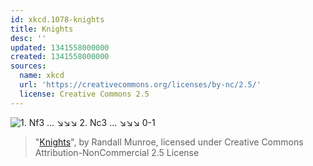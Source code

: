 ```yaml
---
id: xkcd.1078-knights
title: Knights
desc: ''
updated: 1341558000000
created: 1341558000000
sources:
  name: xkcd
  url: 'https://creativecommons.org/licenses/by-nc/2.5/'
  license: Creative Commons 2.5
---
```

![1. Nf3 ... ↘↘↘  2. Nc3 ... ↘↘↘  0-1](https://imgs.xkcd.com/comics/knights.png)
> "[Knights](https://xkcd.com/1078/)", by Randall Munroe, licensed under Creative Commons Attribution-NonCommercial 2.5 License
